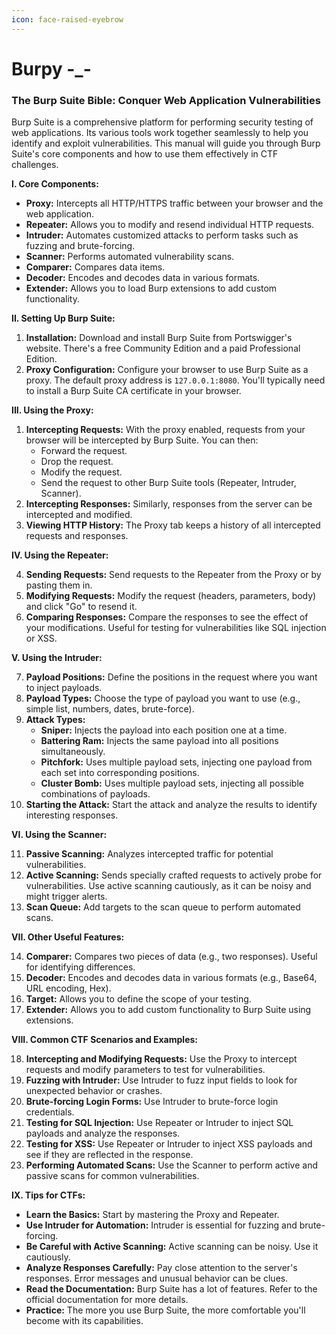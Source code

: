 ```yaml
---
icon: face-raised-eyebrow
---
```


# Burpy -\_-

### The Burp Suite Bible: Conquer Web Application Vulnerabilities

Burp Suite is a comprehensive platform for performing security testing of web applications. Its various tools work together seamlessly to help you identify and exploit vulnerabilities. This manual will guide you through Burp Suite's core components and how to use them effectively in CTF challenges.

**I. Core Components:**

* **Proxy:** Intercepts all HTTP/HTTPS traffic between your browser and the web application.
* **Repeater:** Allows you to modify and resend individual HTTP requests.
* **Intruder:** Automates customized attacks to perform tasks such as fuzzing and brute-forcing.
* **Scanner:** Performs automated vulnerability scans.
* **Comparer:** Compares data items.
* **Decoder:** Encodes and decodes data in various formats.
* **Extender:** Allows you to load Burp extensions to add custom functionality.

**II. Setting Up Burp Suite:**

1. **Installation:** Download and install Burp Suite from Portswigger's website. There's a free Community Edition and a paid Professional Edition.
2. **Proxy Configuration:** Configure your browser to use Burp Suite as a proxy. The default proxy address is `127.0.0.1:8080`. You'll typically need to install a Burp Suite CA certificate in your browser.

**III. Using the Proxy:**

1. **Intercepting Requests:** With the proxy enabled, requests from your browser will be intercepted by Burp Suite. You can then:
   * Forward the request.
   * Drop the request.
   * Modify the request.
   * Send the request to other Burp Suite tools (Repeater, Intruder, Scanner).
2. **Intercepting Responses:** Similarly, responses from the server can be intercepted and modified.
3. **Viewing HTTP History:** The Proxy tab keeps a history of all intercepted requests and responses.

**IV. Using the Repeater:**

4. **Sending Requests:** Send requests to the Repeater from the Proxy or by pasting them in.
5. **Modifying Requests:** Modify the request (headers, parameters, body) and click "Go" to resend it.
6. **Comparing Responses:** Compare the responses to see the effect of your modifications. Useful for testing for vulnerabilities like SQL injection or XSS.

**V. Using the Intruder:**

7. **Payload Positions:** Define the positions in the request where you want to inject payloads.
8. **Payload Types:** Choose the type of payload you want to use (e.g., simple list, numbers, dates, brute-force).
9. **Attack Types:**
   * **Sniper:** Injects the payload into each position one at a time.
   * **Battering Ram:** Injects the same payload into all positions simultaneously.
   * **Pitchfork:** Uses multiple payload sets, injecting one payload from each set into corresponding positions.
   * **Cluster Bomb:** Uses multiple payload sets, injecting all possible combinations of payloads.
10. **Starting the Attack:** Start the attack and analyze the results to identify interesting responses.

**VI. Using the Scanner:**

11. **Passive Scanning:** Analyzes intercepted traffic for potential vulnerabilities.
12. **Active Scanning:** Sends specially crafted requests to actively probe for vulnerabilities. Use active scanning cautiously, as it can be noisy and might trigger alerts.
13. **Scan Queue:** Add targets to the scan queue to perform automated scans.

**VII. Other Useful Features:**

14. **Comparer:** Compares two pieces of data (e.g., two responses). Useful for identifying differences.
15. **Decoder:** Encodes and decodes data in various formats (e.g., Base64, URL encoding, Hex).
16. **Target:** Allows you to define the scope of your testing.
17. **Extender:** Allows you to add custom functionality to Burp Suite using extensions.

**VIII. Common CTF Scenarios and Examples:**

18. **Intercepting and Modifying Requests:** Use the Proxy to intercept requests and modify parameters to test for vulnerabilities.
19. **Fuzzing with Intruder:** Use Intruder to fuzz input fields to look for unexpected behavior or crashes.
20. **Brute-forcing Login Forms:** Use Intruder to brute-force login credentials.
21. **Testing for SQL Injection:** Use Repeater or Intruder to inject SQL payloads and analyze the responses.
22. **Testing for XSS:** Use Repeater or Intruder to inject XSS payloads and see if they are reflected in the response.
23. **Performing Automated Scans:** Use the Scanner to perform active and passive scans for common vulnerabilities.

**IX. Tips for CTFs:**

* **Learn the Basics:** Start by mastering the Proxy and Repeater.
* **Use Intruder for Automation:** Intruder is essential for fuzzing and brute-forcing.
* **Be Careful with Active Scanning:** Active scanning can be noisy. Use it cautiously.
* **Analyze Responses Carefully:** Pay close attention to the server's responses. Error messages and unusual behavior can be clues.
* **Read the Documentation:** Burp Suite has a lot of features. Refer to the official documentation for more details.
* **Practice:** The more you use Burp Suite, the more comfortable you'll become with its capabilities.
